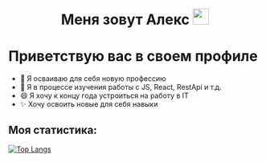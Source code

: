 <h1 align="center">Меня зовут Алекс <img src="https://github.com/blackcater/blackcater/raw/main/images/Hi.gif" height="32"/><br></h1>

# Приветствую вас в своем профиле

- 🔭 Я осваиваю для себя новую профессию
- 🌱 Я в процессе изучения работы с JS, React, RestApi и т.д.
- 😄 Я хочу к концу года устроиться на работу в IT 
- ✨ Хочу освоить новые для себя навыки 

## Моя статистика:
[![Top Langs](https://github-readme-stats.vercel.app/api/top-langs/?username=anuraghazra&layout=compact)](https://github.com/anuraghazra/github-readme-stats)

<!--
**Ales-fox/Ales-fox** is a ✨ _special_ ✨ repository because its `README.md` (this file) appears on your GitHub profile.

Here are some ideas to get you started:


- 👯 I’m looking to collaborate on ...
- 🤔 I’m looking for help with ...
- 💬 Ask me about ...
- 📫 How to reach me: ...
- 😄 Pronouns: ...
- ⚡ Fun fact: ...
-->

